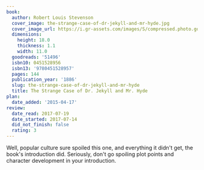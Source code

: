 ```yaml
---
book:
  author: Robert Louis Stevenson
  cover_image: the-strange-case-of-dr-jekyll-and-mr-hyde.jpg
  cover_image_url: https://i.gr-assets.com/images/S/compressed.photo.goodreads.com/books/1318116526l/51496._SX98_.jpg
  dimensions:
    height: 18.0
    thickness: 1.1
    width: 11.0
  goodreads: '51496'
  isbn10: 0451528956
  isbn13: '9780451528957'
  pages: 144
  publication_year: '1886'
  slug: the-strange-case-of-dr-jekyll-and-mr-hyde
  title: The Strange Case of Dr. Jekyll and Mr. Hyde
plan:
  date_added: '2015-04-17'
review:
  date_read: 2017-07-19
  date_started: 2017-07-14
  did_not_finish: false
  rating: 3
---
```


Well, popular culture sure spoiled this one, and everything it didn't get, the book's introduction did. Seriously, don't go spoiling plot points and character development in your introduction.
